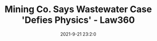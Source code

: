 ---
"title": "Mining Co. Says Wastewater Case 'Defies Physics' - Law360"
"date": "2021-9-21 23:2:0"
"feed_name": "GOOGLENEWSMINING"
"feed_website": "https://news.google.com/search?q=mining%2Bincident&hl=en-US&gl=US&ceid=US:en"
"feed_rss": "https://news.google.com/rss/search?q=mining%2Bincident&hl=en-US&gl=US&ceid=US:en"
"link": "https://www.law360.com/environmental/articles/1423812/mining-co-says-wastewater-case-defies-physics-"
"file": "_posts/2021-1-1-d13545be0f2280051787ebe6418898226f342511.md"
"accident": "1"
"drilling": "0"
"dead": "0"
"injured": "0"
"where": "unknown site"
---